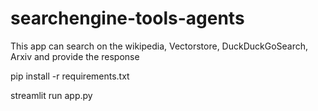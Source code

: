 # searchengine-tools-agents

This app can search on the wikipedia, Vectorstore, DuckDuckGoSearch, Arxiv and provide the response

pip install -r requirements.txt

streamlit run app.py